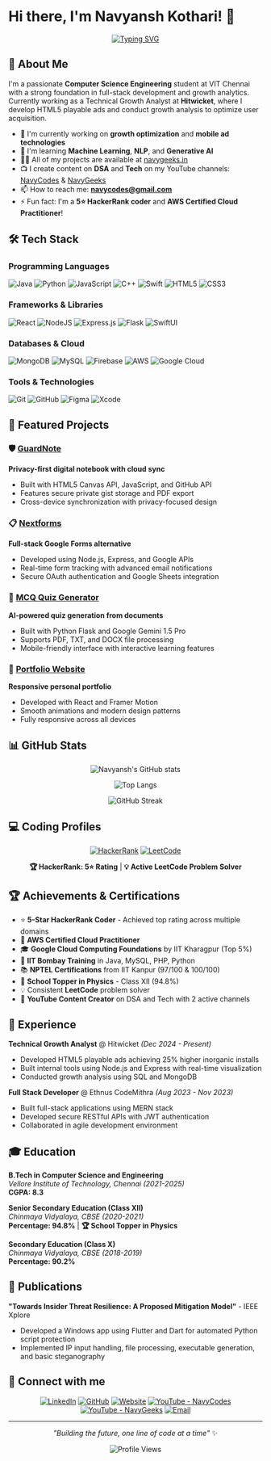# Hi there, I'm Navyansh Kothari! 👋

<div align="center">
  
[![Typing SVG](https://readme-typing-svg.herokuapp.com?font=Fira+Code&pause=1000&color=2196F3&center=true&vCenter=true&width=435&lines=Full+Stack+Developer;Technical+Growth+Analyst;5⭐+HackerRank+Coder;Always+learning+new+things)](https://git.io/typing-svg)

</div>

## 🚀 About Me

I'm a passionate **Computer Science Engineering** student at VIT Chennai with a strong foundation in full-stack development and growth analytics. Currently working as a Technical Growth Analyst at **Hitwicket**, where I develop HTML5 playable ads and conduct growth analysis to optimize user acquisition.

- 🔭 I'm currently working on **growth optimization** and **mobile ad technologies**
- 🌱 I'm learning **Machine Learning**, **NLP**, and **Generative AI**
- 👨‍💻 All of my projects are available at [navygeeks.in](https://navygeeks.in)
- 📺 I create content on **DSA** and **Tech** on my YouTube channels: [NavyCodes](https://youtube.com/@navycodes) & [NavyGeeks](https://youtube.com/@navygeeks)
- 📫 How to reach me: **navycodes@gmail.com**
- ⚡ Fun fact: I'm a **5⭐ HackerRank coder** and **AWS Certified Cloud Practitioner**!

## 🛠️ Tech Stack

### Programming Languages
![Java](https://img.shields.io/badge/java-%23ED8B00.svg?style=for-the-badge&logo=openjdk&logoColor=white)
![Python](https://img.shields.io/badge/python-3670A0?style=for-the-badge&logo=python&logoColor=white)
![JavaScript](https://img.shields.io/badge/javascript-%23323330.svg?style=for-the-badge&logo=javascript&logoColor=%23F7DF1E)
![C++](https://img.shields.io/badge/c++-%2300599C.svg?style=for-the-badge&logo=c%2B%2B&logoColor=white)
![Swift](https://img.shields.io/badge/swift-F54A2A?style=for-the-badge&logo=swift&logoColor=white)
![HTML5](https://img.shields.io/badge/html5-%23E34F26.svg?style=for-the-badge&logo=html5&logoColor=white)
![CSS3](https://img.shields.io/badge/css3-%231572B6.svg?style=for-the-badge&logo=css3&logoColor=white)

### Frameworks & Libraries
![React](https://img.shields.io/badge/react-%2320232a.svg?style=for-the-badge&logo=react&logoColor=%2361DAFB)
![NodeJS](https://img.shields.io/badge/node.js-6DA55F?style=for-the-badge&logo=node.js&logoColor=white)
![Express.js](https://img.shields.io/badge/express.js-%23404d59.svg?style=for-the-badge&logo=express&logoColor=%2361DAFB)
![Flask](https://img.shields.io/badge/flask-%23000.svg?style=for-the-badge&logo=flask&logoColor=white)
![SwiftUI](https://img.shields.io/badge/SwiftUI-0D96F6?style=for-the-badge&logo=swift&logoColor=white)

### Databases & Cloud
![MongoDB](https://img.shields.io/badge/MongoDB-%234ea94b.svg?style=for-the-badge&logo=mongodb&logoColor=white)
![MySQL](https://img.shields.io/badge/mysql-%2300f.svg?style=for-the-badge&logo=mysql&logoColor=white)
![Firebase](https://img.shields.io/badge/firebase-%23039BE5.svg?style=for-the-badge&logo=firebase)
![AWS](https://img.shields.io/badge/AWS-%23FF9900.svg?style=for-the-badge&logo=amazon-aws&logoColor=white)
![Google Cloud](https://img.shields.io/badge/GoogleCloud-%234285F4.svg?style=for-the-badge&logo=google-cloud&logoColor=white)

### Tools & Technologies
![Git](https://img.shields.io/badge/git-%23F05033.svg?style=for-the-badge&logo=git&logoColor=white)
![GitHub](https://img.shields.io/badge/github-%23121011.svg?style=for-the-badge&logo=github&logoColor=white)
![Figma](https://img.shields.io/badge/figma-%23F24E1E.svg?style=for-the-badge&logo=figma&logoColor=white)
![Xcode](https://img.shields.io/badge/Xcode-007ACC?style=for-the-badge&logo=Xcode&logoColor=white)

## 🌟 Featured Projects

### 🛡️ [GuardNote](https://github.com/navyansh1/guardnote)
**Privacy-first digital notebook with cloud sync**
- Built with HTML5 Canvas API, JavaScript, and GitHub API
- Features secure private gist storage and PDF export
- Cross-device synchronization with privacy-focused design

### 📋 [Nextforms](https://github.com/navyansh1/nextforms)
**Full-stack Google Forms alternative**
- Developed using Node.js, Express, and Google APIs
- Real-time form tracking with advanced email notifications
- Secure OAuth authentication and Google Sheets integration

### 🧠 [MCQ Quiz Generator](https://github.com/navyansh1/mcq-generator)
**AI-powered quiz generation from documents**
- Built with Python Flask and Google Gemini 1.5 Pro
- Supports PDF, TXT, and DOCX file processing
- Mobile-friendly interface with interactive learning features

### 💼 [Portfolio Website](https://navygeeks.in)
**Responsive personal portfolio**
- Developed with React and Framer Motion
- Smooth animations and modern design patterns
- Fully responsive across all devices

## 📊 GitHub Stats

<div align="center">
  
![Navyansh's GitHub stats](https://github-readme-stats.vercel.app/api?username=navyansh1&show_icons=true&theme=radical)

![Top Langs](https://github-readme-stats.vercel.app/api/top-langs/?username=navyansh1&layout=compact&theme=radical)

![GitHub Streak](https://github-readme-streak-stats.herokuapp.com/?user=navyansh1&theme=radical)

</div>

## 💻 Coding Profiles

<div align="center">

[![HackerRank](https://img.shields.io/badge/-Hackerrank-2EC866?style=for-the-badge&logo=HackerRank&logoColor=white)](https://hackerrank.com/navyansh1)
[![LeetCode](https://img.shields.io/badge/LeetCode-000000?style=for-the-badge&logo=LeetCode&logoColor=#d16c06)](https://leetcode.com/navyansh1)

**🏆 HackerRank: 5⭐ Rating** | **💡 Active LeetCode Problem Solver**

</div>

## 🏆 Achievements & Certifications

- ⭐ **5-Star HackerRank Coder** - Achieved top rating across multiple domains
- 🏅 **AWS Certified Cloud Practitioner**
- 🎓 **Google Cloud Computing Foundations** by IIT Kharagpur (Top 5%)
- 🐍 **IIT Bombay Training** in Java, MySQL, PHP, Python
- 📚 **NPTEL Certifications** from IIT Kanpur (97/100 & 100/100)
- 🏫 **School Topper in Physics** - Class XII (94.8%)
- 💡 Consistent **LeetCode** problem solver
- 🎥 **YouTube Content Creator** on DSA and Tech with 2 active channels

## 💼 Experience

**Technical Growth Analyst** @ Hitwicket *(Dec 2024 - Present)*
- Developed HTML5 playable ads achieving 25% higher inorganic installs
- Built internal tools using Node.js and Express with real-time visualization
- Conducted growth analysis using SQL and MongoDB

**Full Stack Developer** @ Ethnus CodeMithra *(Aug 2023 - Nov 2023)*
- Built full-stack applications using MERN stack
- Developed secure RESTful APIs with JWT authentication
- Collaborated in agile development environment

## 🎓 Education

**B.Tech in Computer Science and Engineering**  
*Vellore Institute of Technology, Chennai (2021-2025)*  
**CGPA: 8.3**

**Senior Secondary Education (Class XII)**  
*Chinmaya Vidyalaya, CBSE (2020-2021)*  
**Percentage: 94.8%** | **🏆 School Topper in Physics**

**Secondary Education (Class X)**  
*Chinmaya Vidyalaya, CBSE (2018-2019)*  
**Percentage: 90.2%**

## 📝 Publications

**"Towards Insider Threat Resilience: A Proposed Mitigation Model"** - IEEE Xplore
- Developed a Windows app using Flutter and Dart for automated Python script protection
- Implemented IP input handling, file processing, executable generation, and basic steganography

## 🤝 Connect with me

<div align="center">

[![LinkedIn](https://img.shields.io/badge/LinkedIn-%230077B5.svg?style=for-the-badge&logo=linkedin&logoColor=white)](https://linkedin.com/in/navyansh)
[![GitHub](https://img.shields.io/badge/github-%23121011.svg?style=for-the-badge&logo=github&logoColor=white)](https://github.com/navyansh1)
[![Website](https://img.shields.io/badge/website-000000?style=for-the-badge&logo=About.me&logoColor=white)](https://navygeeks.in)
[![YouTube - NavyCodes](https://img.shields.io/badge/NavyCodes-%23FF0000.svg?style=for-the-badge&logo=YouTube&logoColor=white)](https://youtube.com/@navycodes)
[![YouTube - NavyGeeks](https://img.shields.io/badge/NavyGeeks-%23FF0000.svg?style=for-the-badge&logo=YouTube&logoColor=white)](https://youtube.com/@navygeeks)
[![Email](https://img.shields.io/badge/Gmail-D14836?style=for-the-badge&logo=gmail&logoColor=white)](mailto:navycodes@gmail.com)

</div>

---

<div align="center">
  
*"Building the future, one line of code at a time"* ✨

![Profile Views](https://komarev.com/ghpvc/?username=navyansh1&color=brightgreen)

</div>
